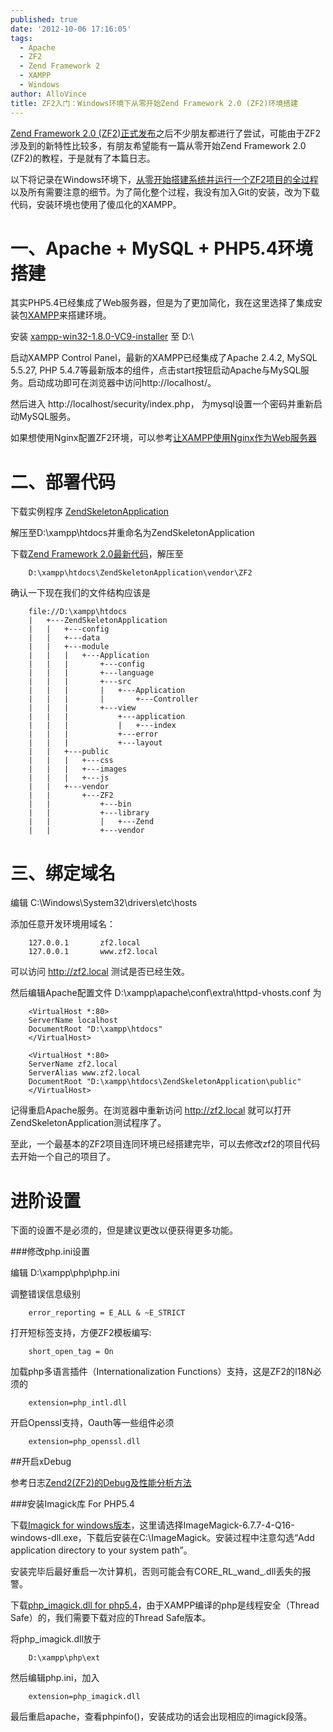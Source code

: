 ```yaml
---
published: true
date: '2012-10-06 17:16:05'
tags:
  - Apache
  - ZF2
  - Zend Framework 2
  - XAMPP
  - Windows
author: AlloVince
title: ZF2入门：Windows环境下从零开始Zend Framework 2.0 (ZF2)环境搭建
---
```


[Zend Framework 2.0 (ZF2)正式发布](http://avnpc.com/pages/zend-framework-2-0-released)之后不少朋友都进行了尝试，可能由于ZF2涉及到的新特性比较多，有朋友希望能有一篇从零开始Zend Framework 2.0 (ZF2)的教程，于是就有了本篇日志。

以下将记录在Windows环境下，[从零开始搭建系统并运行一个ZF2项目的全过程](http://avnpc.com/pages/zend-framework-2-installation-for-windows/)以及所有需要注意的细节。为了简化整个过程，我没有加入Git的安装，改为下载代码，安装环境也使用了傻瓜化的XAMPP。

一、Apache + MySQL + PHP5.4环境搭建
==================================

其实PHP5.4已经集成了Web服务器，但是为了更加简化，我在这里选择了集成安装包[XAMPP](http://www.apachefriends.org/zh_cn/xampp.html)来搭建环境。

安装 [xampp-win32-1.8.0-VC9-installer](http://www.apachefriends.org/zh_cn/xampp-windows.html#1787) 至 D:\

启动XAMPP Control Panel，最新的XAMPP已经集成了Apache 2.4.2, MySQL 5.5.27, PHP 5.4.7等最新版本的组件，点击start按钮启动Apache与MySQL服务。启动成功即可在浏览器中访问http://localhost/。

然后进入 http://localhost/security/index.php， 为mysql设置一个密码并重新启动MySQL服务。

如果想使用Nginx配置ZF2环境，可以参考[让XAMPP使用Nginx作为Web服务器](http://avnpc.com/pages/add-nginx-to-xampp)


二、部署代码
============

下载实例程序 [ZendSkeletonApplication](https://github.com/zendframework/ZendSkeletonApplication)

解压至D:\xampp\htdocs并重命名为ZendSkeletonApplication

下载[Zend Framework 2.0最新代码](http://framework.zend.com/downloads/latest)，解压至

```
    D:\xampp\htdocs\ZendSkeletonApplication\vendor\ZF2
```

确认一下现在我们的文件结构应该是

```
    file://D:\xampp\htdocs
	|   +---ZendSkeletonApplication
	|   |   +---config
	|   |   +---data
	|   |   +---module
	|   |   |   +---Application
	|   |   |       +---config
	|   |   |       +---language
	|   |   |       +---src
	|   |   |       |   +---Application
	|   |   |       |       +---Controller
	|   |   |       +---view
	|   |   |           +---application
	|   |   |           |   +---index
	|   |   |           +---error
	|   |   |           +---layout
	|   |   +---public
	|   |   |   +---css
	|   |   |   +---images
	|   |   |   +---js
	|   |   +---vendor
	|   |       +---ZF2
	|   |           +---bin
	|   |           +---library
	|   |           |   +---Zend
	|   |           +---vendor
```

三、绑定域名
============

编辑 C:\Windows\System32\drivers\etc\hosts

添加任意开发环境用域名：

```
    127.0.0.1       zf2.local
    127.0.0.1       www.zf2.local
```

可以访问 http://zf2.local 测试是否已经生效。

然后编辑Apache配置文件 D:\xampp\apache\conf\extra\httpd-vhosts.conf 为

```
    <VirtualHost *:80>
	ServerName localhost
	DocumentRoot "D:\xampp\htdocs"
	</VirtualHost>

	<VirtualHost *:80>
	ServerName zf2.local
	ServerAlias www.zf2.local
	DocumentRoot "D:\xampp\htdocs\ZendSkeletonApplication\public"
	</VirtualHost>
```


记得重启Apache服务。在浏览器中重新访问 http://zf2.local 就可以打开ZendSkeletonApplication测试程序了。

至此，一个最基本的ZF2项目连同环境已经搭建完毕，可以去修改zf2的项目代码去开始一个自己的项目了。



进阶设置
==================

下面的设置不是必须的，但是建议更改以便获得更多功能。

###修改php.ini设置

编辑 D:\xampp\php\php.ini

调整错误信息级别

```
    error_reporting = E_ALL & ~E_STRICT
```

打开短标签支持，方便ZF2模板编写:

```
    short_open_tag = On
```

加载php多语言插件（Internationalization Functions）支持，这是ZF2的I18N必须的

```
    extension=php_intl.dll
```

开启Openssl支持，Oauth等一些组件必须

```
    extension=php_openssl.dll
```

##开启xDebug

参考日志[Zend2(ZF2)的Debug及性能分析方法](http://avnpc.com/pages/how-to-debug-under-zf2)


###安装Imagick库 For PHP5.4

下载[Imagick for windows版本](http://image_magick.veidrodis.com/image_magick/binaries/)，这里请选择ImageMagick-6.7.7-4-Q16-windows-dll.exe，下载后安装在C:\ImageMagick。安装过程中注意勾选“Add application directory to your system path”。

安装完毕后最好重启一次计算机，否则可能会有CORE_RL_wand_.dll丢失的报警。

下载[php_imagick.dll for php5.4](http://www.peewit.fr/imagick/)，由于XAMPP编译的php是线程安全（Thread Safe）的，我们需要下载对应的Thread Safe版本。

将php_imagick.dll放于

```
    D:\xampp\php\ext
```

然后编辑php.ini，加入

```
    extension=php_imagick.dll
```
    
最后重启apache，查看phpinfo()，安装成功的话会出现相应的imagick段落。




